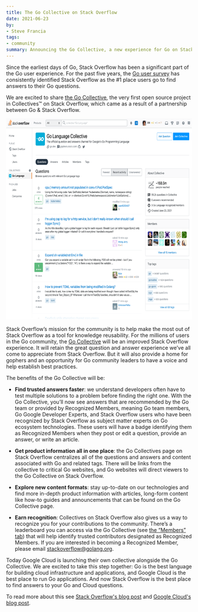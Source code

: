 ```yaml
---
title: The Go Collective on Stack Overflow
date: 2021-06-23
by:
- Steve Francia
tags:
- community
summary: Announcing the Go Collective, a new experience for Go on Stack Overflow.
---
```



Since the earliest days of Go,
Stack Overflow has been a significant part of the Go user experience.
For the past five years, the [Go user survey](https://blog.golang.org/survey2020-results)
has consistently identified Stack Overflow as
the #1 place users go to find answers to their Go questions.

We are excited to share [the Go Collective](https://stackoverflow.com/collectives/go),
the very first open source project in Collectives™ on Stack Overflow,
which came as a result of a partnership between Go & Stack Overflow.

<img src="stackoverflow/stackoverflow.png" alt="Go Collective on Stack Overflow web page" width="700" height="547"/>

Stack Overflow’s mission for the community is to help make the most out
of Stack Overflow as a tool for knowledge reusability.
For the millions of users in the Go community,
the [Go Collective](https://stackoverflow.com/collectives/go)
will be an improved Stack Overflow experience.
It will retain the great question and answer experience
we’ve all come to appreciate from Stack Overflow.
But it will also provide a home for gophers and
an opportunity for Go community leaders to have a voice and help establish best practices.

The benefits of the Go Collective will be:

- **Find trusted answers faster**:
  we understand developers often have to test multiple solutions to a problem before finding the right one.
  With the Go Collective, you’ll now see answers that are recommended by the Go team
  or provided by Recognized Members, meaning Go team members,
  Go Google Developer Experts, and Stack Overflow users who have been recognized
  by Stack Overflow as subject matter experts on Go ecosystem technologies.
  These users will have a badge identifying them as Recognized Members
  when they post or edit a question, provide an answer, or write an article.

- **Get product information all in one place**:
  the Go Collectives page on Stack Overflow centralizes all of the questions and answers
  and content associated with Go and related tags.
  There will be links from the collective to critical Go websites,
  and Go websites will direct viewers to the Go Collective on Stack Overflow.

- **Explore new content formats**:
  stay up-to-date on our technologies and find more in-depth product information
  with articles, long-form content like how-to guides and announcements
  that can be found on the Go Collective page.

- **Earn recognition**:
  Collectives on Stack Overflow also gives us a way
  to recognize you for your contributions to the community.
  There’s a leaderboard you can access via the Go Collective
  (see [the “Members” tab](https://stackoverflow.com/collectives/go?tab=members))
  that will help identify trusted contributors designated as Recognized Members.
  If you are interested in becoming a Recognized Member,
  please email stackoverflow@golang.org.

Today Google Cloud is launching their own collective alongside the Go Collective.
We are excited to take this step together:
Go is the best language for building cloud infrastructure and applications,
and Google Cloud is the best place to run Go applications.
And now Stack Overflow is the best place to find answers to your Go and Cloud questions.

To read more about this see
[Stack Overflow's blog post](https://stackoverflow.blog/2021/06/23/collectives-stack-overflow/)
and
[Google Cloud's blog post](https://cloud.google.com/blog/topics/developers-practitioners/investing-heart-google-cloud-our-developer-and-customer-communities).

